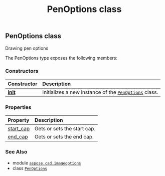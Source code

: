 ﻿---
title: PenOptions class
second_title: Aspose.CAD for Python via .NET API References
description: 
type: docs
weight: 290
url: /python-net/aspose.cad.imageoptions/penoptions/
is_root: false
---

## PenOptions class

Drawing pen options



The PenOptions type exposes the following members:

### Constructors
| Constructor | Description |
| :- | :- |
| [__init__](/cad/python-net/aspose.cad.imageoptions/penoptions/__init__/#) | Initializes a new instance of the [`PenOptions`](/cad/python-net/aspose.cad.imageoptions/penoptions) class. |


### Properties
| Property | Description |
| :- | :- |
| [start_cap](/cad/python-net/aspose.cad.imageoptions/penoptions/start_cap) | Gets or sets the start cap. |
| [end_cap](/cad/python-net/aspose.cad.imageoptions/penoptions/end_cap) | Gets or sets the end cap. |



### See Also
* module [`aspose.cad.imageoptions`](..)
* class [`PenOptions`](/cad/python-net/aspose.cad.imageoptions/penoptions)
